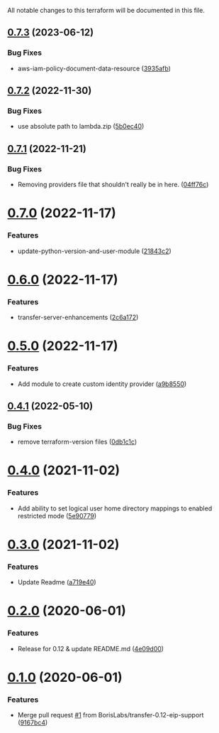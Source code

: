 All notable changes to this terraform will be documented in this file.

## [0.7.3](https://github.com/BorisLabs/terraform-aws-transfer/compare/v0.7.2...v0.7.3) (2023-06-12)


### Bug Fixes

* aws-iam-policy-document-data-resource ([3935afb](https://github.com/BorisLabs/terraform-aws-transfer/commit/3935afb14c0e3c417f23badfa4aa6bb7e786ea1a))

## [0.7.2](https://github.com/BorisLabs/terraform-aws-transfer/compare/v0.7.1...v0.7.2) (2022-11-30)


### Bug Fixes

* use absolute path to lambda.zip ([5b0ec40](https://github.com/BorisLabs/terraform-aws-transfer/commit/5b0ec400928729c68b2080c5dcc3fedbc92d39eb))

## [0.7.1](https://github.com/BorisLabs/terraform-aws-transfer/compare/v0.7.0...v0.7.1) (2022-11-21)


### Bug Fixes

* Removing providers file that shouldn't really be in here. ([04ff76c](https://github.com/BorisLabs/terraform-aws-transfer/commit/04ff76c64dda59330cd0438131665295a46144e8))

# [0.7.0](https://github.com/BorisLabs/terraform-aws-transfer/compare/v0.6.0...v0.7.0) (2022-11-17)


### Features

* update-python-version-and-user-module ([21843c2](https://github.com/BorisLabs/terraform-aws-transfer/commit/21843c256f49cd80cc37aa5e467b1915129990ef))

# [0.6.0](https://github.com/BorisLabs/terraform-aws-transfer/compare/v0.5.0...v0.6.0) (2022-11-17)


### Features

* transfer-server-enhancements ([2c6a172](https://github.com/BorisLabs/terraform-aws-transfer/commit/2c6a172e4eb94f9d3e6aa52e799bc3a7956c6fbb))

# [0.5.0](https://github.com/BorisLabs/terraform-aws-transfer/compare/v0.4.1...v0.5.0) (2022-11-17)


### Features

* Add module to create custom identity provider ([a9b8550](https://github.com/BorisLabs/terraform-aws-transfer/commit/a9b8550665285b0d14403b594251b783ffdbf8db))

## [0.4.1](https://github.com/BorisLabs/terraform-aws-transfer/compare/v0.4.0...v0.4.1) (2022-05-10)


### Bug Fixes

* remove terraform-version files ([0db1c1c](https://github.com/BorisLabs/terraform-aws-transfer/commit/0db1c1c1ba1d01fbc1132c38f0a83b4f28005a97))

# [0.4.0](https://github.com/BorisLabs/terraform-aws-transfer/compare/v0.3.0...v0.4.0) (2021-11-02)


### Features

* Add ability to set logical user home directory mappings to enabled restricted mode ([5e90779](https://github.com/BorisLabs/terraform-aws-transfer/commit/5e907794fe7d134b0dd575b800c3c7fbeb1df966))

# [0.3.0](https://github.com/BorisLabs/terraform-aws-transfer/compare/v0.2.0...v0.3.0) (2021-11-02)


### Features

* Update Readme  ([a719e40](https://github.com/BorisLabs/terraform-aws-transfer/commit/a719e4064504498bcb256507a3b81fa76aa24470))

# [0.2.0](https://github.com/BorisLabs/terraform-aws-transfer/compare/v0.1.0...v0.2.0) (2020-06-01)


### Features

* Release for 0.12 & update README.md ([4e09d00](https://github.com/BorisLabs/terraform-aws-transfer/commit/4e09d00d7faeff040aef3935cfefb7d3cfab7e96))

# [0.1.0](https://github.com/BorisLabs/terraform-aws-transfer/compare/v0.0.2...v0.1.0) (2020-06-01)


### Features

* Merge pull request [#1](https://github.com/BorisLabs/terraform-aws-transfer/issues/1) from BorisLabs/transfer-0.12-eip-support ([9167bc4](https://github.com/BorisLabs/terraform-aws-transfer/commit/9167bc4c6aaa0a626b0fcdc7484ed2e5058daeaa))
